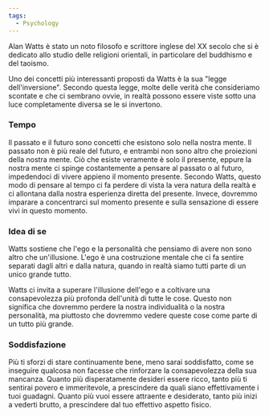 ```yaml
---
tags:
  - Psychology
---
```

Alan Watts è stato un noto filosofo e scrittore inglese del XX secolo che si è dedicato allo studio delle religioni orientali, in particolare del buddhismo e del taoismo.

Uno dei concetti più interessanti proposti da Watts è la sua "legge dell'inversione". Secondo questa legge, molte delle verità che consideriamo scontate e che ci sembrano ovvie, in realtà possono essere viste sotto una luce completamente diversa se le si invertono.

### Tempo

Il passato e il futuro sono concetti che esistono solo nella nostra mente. Il passato non è più reale del futuro, e entrambi non sono altro che proiezioni della nostra mente. Ciò che esiste veramente è solo il presente, eppure la nostra mente ci spinge costantemente a pensare al passato o al futuro, impedendoci di vivere appieno il momento presente.
Secondo Watts, questo modo di pensare al tempo ci fa perdere di vista la vera natura della realtà e ci allontana dalla nostra esperienza diretta del presente. Invece, dovremmo imparare a concentrarci sul momento presente e sulla sensazione di essere vivi in questo momento.

### Idea di se

Watts sostiene che l'ego e la personalità che pensiamo di avere non sono altro che un'illusione. L'ego è una costruzione mentale che ci fa sentire separati dagli altri e dalla natura, quando in realtà siamo tutti parte di un unico grande tutto.

Watts ci invita a superare l'illusione dell'ego e a coltivare una consapevolezza più profonda dell'unità di tutte le cose. Questo non significa che dovremmo perdere la nostra individualità o la nostra personalità, ma piuttosto che dovremmo vedere queste cose come parte di un tutto più grande.

### Soddisfazione

Più ti sforzi di stare continuamente bene, meno sarai soddisfatto, come se inseguire qualcosa non facesse che rinforzare la consapevolezza della sua mancanza.
Quanto più disperatamente desideri essere ricco, tanto più ti sentirai povero e immeritevole, a prescindere da quali siano effettivamente i tuoi guadagni.
Quanto più vuoi essere attraente e desiderato, tanto più inizi a vederti brutto, a prescindere dal tuo effettivo aspetto fisico.
